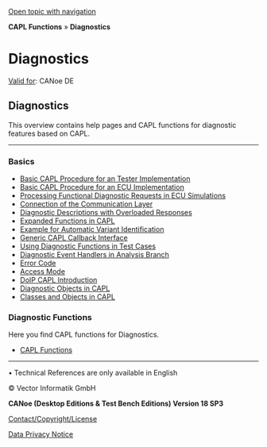 [Open topic with navigation](../../../../CANoeDEFamily.htm#Topics/CAPLFunctions/Diagnostics/CAPLDiagnosticStartPage.md)

**CAPL Functions** » **Diagnostics**

# Diagnostics

[Valid for](../../Shared/FeatureAvailability.md): CANoe DE

## Diagnostics

This overview contains help pages and CAPL functions for diagnostic features based on CAPL.

---

### Basics

- [Basic CAPL Procedure for an Tester Implementation](CAPLfunctionsDiagnosticsTestImplementation.md)
- [Basic CAPL Procedure for an ECU Implementation](CAPLfunctionsDiagnosticsECUImplementation.md)
- [Processing Functional Diagnostic Requests in ECU Simulations](CAPLfunctionsDiagnosticsProcessingDiagnosticRequests.md)
- [Connection of the Communication Layer](CAPLfunctionsDiagnosticsConnectionCommunicationLayer.md)
- [Diagnostic Descriptions with Overloaded Responses](CAPLfunctionsDiagnosticsDescriptionsOverloadResponses.md)
- [Expanded Functions in CAPL](CAPLfunctionsDiagnosticsExpandedFunctions.md)
- [Example for Automatic Variant Identification](CAPLfunctionsExampleAutomaticVariantIdentification.md)
- [Generic CAPL Callback Interface](CAPLfunctionsDiagnosticsGenericCAPLCallbackInterface.md)
- [Using Diagnostic Functions in Test Cases](CAPLfunctionsDiagnosticsUsingFunctionTestCase.md)
- [Diagnostic Event Handlers in Analysis Branch](CAPLfunctionsDiagnosticsEventHandlerAnalysisBranch.md)
- [Error Code](CAPLfunctionsDiagnosticsErrorCode.md)
- [Access Mode](CAPLfunctionsDiagnosticsAccessMode.md)
- [DoIP CAPL Introduction](CAPLDiagnosticDoIP.md)
- [Diagnostic Objects in CAPL](../../CANoeCANalyzer/Diagnostics/Analysis/DiagnosticsDiagnosticsObjectsInCAPL.md)
- [Classes and Objects in CAPL](../../Shared/CAPL/General/ClassesAndObjects.md)

### Diagnostic Functions

Here you find CAPL functions for Diagnostics.

- [CAPL Functions](CAPLfunctionsDiagnosticsOverview.md)

---

• Technical References are only available in English

© Vector Informatik GmbH

**CANoe (Desktop Editions & Test Bench Editions) Version 18 SP3**

[Contact/Copyright/License](../../Shared/ContactCopyrightLicense.md)

[Data Privacy Notice](https://www.vector.com/int/en/company/get-info/privacy-policy/)